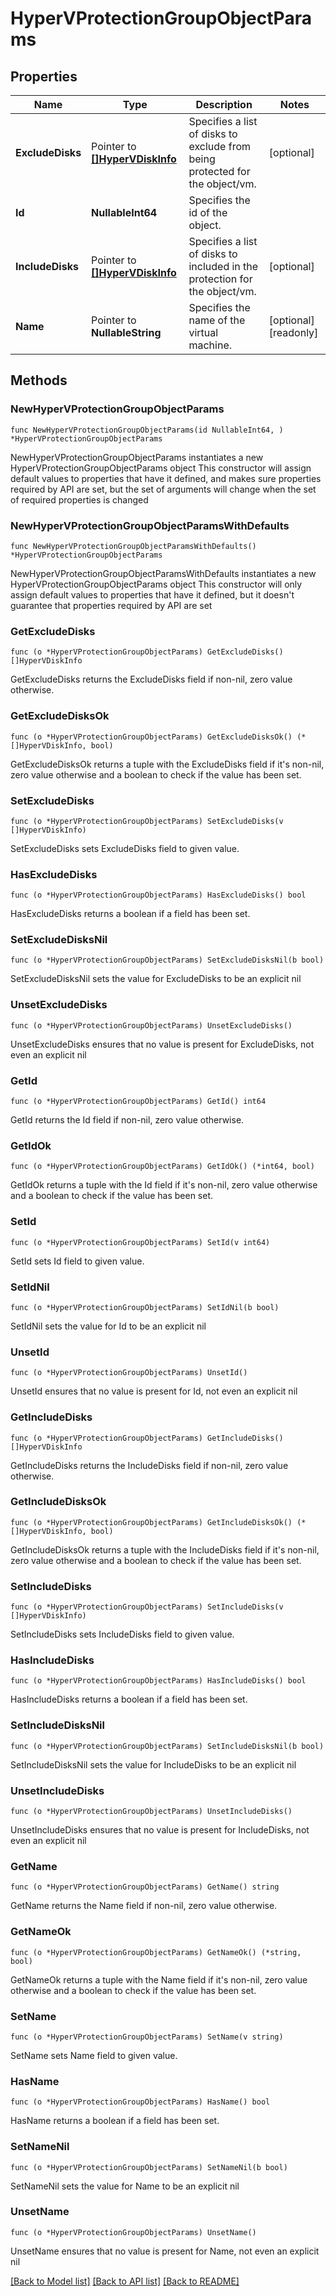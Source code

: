# HyperVProtectionGroupObjectParams

## Properties

Name | Type | Description | Notes
------------ | ------------- | ------------- | -------------
**ExcludeDisks** | Pointer to [**[]HyperVDiskInfo**](HyperVDiskInfo.md) | Specifies a list of disks to exclude from being protected for the object/vm. | [optional] 
**Id** | **NullableInt64** | Specifies the id of the object. | 
**IncludeDisks** | Pointer to [**[]HyperVDiskInfo**](HyperVDiskInfo.md) | Specifies a list of disks to included in the protection for the object/vm. | [optional] 
**Name** | Pointer to **NullableString** | Specifies the name of the virtual machine. | [optional] [readonly] 

## Methods

### NewHyperVProtectionGroupObjectParams

`func NewHyperVProtectionGroupObjectParams(id NullableInt64, ) *HyperVProtectionGroupObjectParams`

NewHyperVProtectionGroupObjectParams instantiates a new HyperVProtectionGroupObjectParams object
This constructor will assign default values to properties that have it defined,
and makes sure properties required by API are set, but the set of arguments
will change when the set of required properties is changed

### NewHyperVProtectionGroupObjectParamsWithDefaults

`func NewHyperVProtectionGroupObjectParamsWithDefaults() *HyperVProtectionGroupObjectParams`

NewHyperVProtectionGroupObjectParamsWithDefaults instantiates a new HyperVProtectionGroupObjectParams object
This constructor will only assign default values to properties that have it defined,
but it doesn't guarantee that properties required by API are set

### GetExcludeDisks

`func (o *HyperVProtectionGroupObjectParams) GetExcludeDisks() []HyperVDiskInfo`

GetExcludeDisks returns the ExcludeDisks field if non-nil, zero value otherwise.

### GetExcludeDisksOk

`func (o *HyperVProtectionGroupObjectParams) GetExcludeDisksOk() (*[]HyperVDiskInfo, bool)`

GetExcludeDisksOk returns a tuple with the ExcludeDisks field if it's non-nil, zero value otherwise
and a boolean to check if the value has been set.

### SetExcludeDisks

`func (o *HyperVProtectionGroupObjectParams) SetExcludeDisks(v []HyperVDiskInfo)`

SetExcludeDisks sets ExcludeDisks field to given value.

### HasExcludeDisks

`func (o *HyperVProtectionGroupObjectParams) HasExcludeDisks() bool`

HasExcludeDisks returns a boolean if a field has been set.

### SetExcludeDisksNil

`func (o *HyperVProtectionGroupObjectParams) SetExcludeDisksNil(b bool)`

 SetExcludeDisksNil sets the value for ExcludeDisks to be an explicit nil

### UnsetExcludeDisks
`func (o *HyperVProtectionGroupObjectParams) UnsetExcludeDisks()`

UnsetExcludeDisks ensures that no value is present for ExcludeDisks, not even an explicit nil
### GetId

`func (o *HyperVProtectionGroupObjectParams) GetId() int64`

GetId returns the Id field if non-nil, zero value otherwise.

### GetIdOk

`func (o *HyperVProtectionGroupObjectParams) GetIdOk() (*int64, bool)`

GetIdOk returns a tuple with the Id field if it's non-nil, zero value otherwise
and a boolean to check if the value has been set.

### SetId

`func (o *HyperVProtectionGroupObjectParams) SetId(v int64)`

SetId sets Id field to given value.


### SetIdNil

`func (o *HyperVProtectionGroupObjectParams) SetIdNil(b bool)`

 SetIdNil sets the value for Id to be an explicit nil

### UnsetId
`func (o *HyperVProtectionGroupObjectParams) UnsetId()`

UnsetId ensures that no value is present for Id, not even an explicit nil
### GetIncludeDisks

`func (o *HyperVProtectionGroupObjectParams) GetIncludeDisks() []HyperVDiskInfo`

GetIncludeDisks returns the IncludeDisks field if non-nil, zero value otherwise.

### GetIncludeDisksOk

`func (o *HyperVProtectionGroupObjectParams) GetIncludeDisksOk() (*[]HyperVDiskInfo, bool)`

GetIncludeDisksOk returns a tuple with the IncludeDisks field if it's non-nil, zero value otherwise
and a boolean to check if the value has been set.

### SetIncludeDisks

`func (o *HyperVProtectionGroupObjectParams) SetIncludeDisks(v []HyperVDiskInfo)`

SetIncludeDisks sets IncludeDisks field to given value.

### HasIncludeDisks

`func (o *HyperVProtectionGroupObjectParams) HasIncludeDisks() bool`

HasIncludeDisks returns a boolean if a field has been set.

### SetIncludeDisksNil

`func (o *HyperVProtectionGroupObjectParams) SetIncludeDisksNil(b bool)`

 SetIncludeDisksNil sets the value for IncludeDisks to be an explicit nil

### UnsetIncludeDisks
`func (o *HyperVProtectionGroupObjectParams) UnsetIncludeDisks()`

UnsetIncludeDisks ensures that no value is present for IncludeDisks, not even an explicit nil
### GetName

`func (o *HyperVProtectionGroupObjectParams) GetName() string`

GetName returns the Name field if non-nil, zero value otherwise.

### GetNameOk

`func (o *HyperVProtectionGroupObjectParams) GetNameOk() (*string, bool)`

GetNameOk returns a tuple with the Name field if it's non-nil, zero value otherwise
and a boolean to check if the value has been set.

### SetName

`func (o *HyperVProtectionGroupObjectParams) SetName(v string)`

SetName sets Name field to given value.

### HasName

`func (o *HyperVProtectionGroupObjectParams) HasName() bool`

HasName returns a boolean if a field has been set.

### SetNameNil

`func (o *HyperVProtectionGroupObjectParams) SetNameNil(b bool)`

 SetNameNil sets the value for Name to be an explicit nil

### UnsetName
`func (o *HyperVProtectionGroupObjectParams) UnsetName()`

UnsetName ensures that no value is present for Name, not even an explicit nil

[[Back to Model list]](../README.md#documentation-for-models) [[Back to API list]](../README.md#documentation-for-api-endpoints) [[Back to README]](../README.md)


